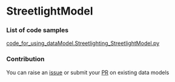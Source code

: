 # StreetlightModel

### List of code samples 

<!-- 50-List of code -->

<!-- [code entry](link) -->
[code_for_using_dataModel.Streetlighting_StreetlightModel.py](https://github.com/smart-data-models/dataModel.Streetlighting/blob/master/StreetlightModel/code/code_for_using_dataModel.Streetlighting_StreetlightModel.py)


<!-- /50-List of code -->

### Contribution
You can raise an [issue](https://github.com/smart-data-models/dataModel.Streetlighting/issues) or submit your [PR](https://github.com/smart-data-models/dataModel.Streetlighting/pulls) on existing data models
